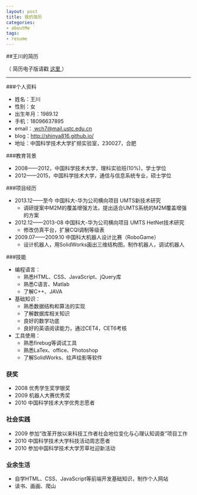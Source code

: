 ```yaml
---
layout: post
title: 我的简历
categories:
- aboutMe
tags:
- resume
---
```


##王川的简历

（ 简历电子版请戳  <a href="http://home.ustc.edu.cn/~wch7/resume/wangchuan%20resume.pdf"> 这里 </a> ）

---

###个人资料

- 姓名：王川
- 性别：女
- 出生年月：1989.12
- 手机：18096637895
- email：<a href="mailto:wch7@mail.ustc.edu.cn"> wch7@mail.ustc.edu.cn</a>  
- blog：<a href="http://shinya816.github.io/" target="_blank">http://shinya816.github.io/</a> 
- 地址：中国科学技术大学扩频实验室，230027，合肥


###教育背景

- 2008——2012，中国科学技术大学，理科实验班(10\%)，学士学位
- 2012——2015，中国科学技术大学，通信与信息系统专业，硕士学位

###项目经历

- 2013.12——至今  中国科大-华为公司横向项目  UMTS新技术研究
    - 调研提案中M2M的覆盖增强方法，提出适合UMTS系统的M2M覆盖增强的方案
- 2012.12——2013-08 中国科大-华为公司横向项目  UMTS HetNet技术研究
    - 修改仿真平台，扩展CQI调制等级表
- 2009.07——2009.10 中国科大机器人设计比赛（RoboGame）
    - 设计机器人，用SolidWorks画出三维结构图，制作机器人，调试机器人

###技能

- 编程语言：
    - 熟悉HTML、CSS、JavaScript、jQuery库
    - 熟悉C语言、Matlab
    - 了解C++、JAVA
- 基础知识：
    - 熟悉数据结构和算法的实现
    - 了解数据库相关知识
    - 良好的数学功底
    - 良好的英语阅读能力，通过CET4，CET6考核
- 工具使用：
    - 熟悉firebug等调试工具
    - 熟悉LaTex、office、Photoshop
    - 了解SolidWorks、绘声绘影等软件

### 获奖

- 2008 优秀学生奖学银奖
- 2009 机器人大赛优秀奖
- 2010 中国科学技术大学优秀志愿者

### 社会实践

- 2009 参加“改革开放以来科技工作者社会地位变化与心理认知调查”项目工作
- 2010 中国科学技术大学科技活动周志愿者
- 2010 参加中国科学技术大学芳草社迎新活动 

### 业余生活

- 自学HTML、CSS、JavaScript等前端开发基础知识，制作个人网站
- 读书、画画、爬山